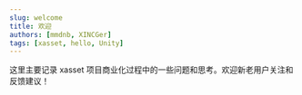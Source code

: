 ```yaml
---
slug: welcome
title: 欢迎
authors: [mmdnb, XINCGer]
tags: [xasset, hello, Unity]
---
```


这里主要记录 xasset 项目商业化过程中的一些问题和思考。欢迎新老用户关注和反馈建议！